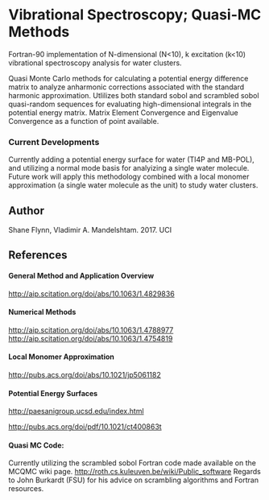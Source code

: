# Vibrational Spectroscopy; Quasi-MC Methods
Fortran-90 implementation of N-dimensional (N<10), k excitation (k<10) vibrational spectroscopy analysis for water clusters.

Quasi Monte Carlo methods for calculating a potential energy difference matrix to analyze anharmonic corrections associated with the standard harmonic approximation.
Utlilizes both standard sobol and scrambled sobol quasi-random sequences for evaluating high-dimensional integrals in the potential energy matrix.
Matrix Element Convergence and Eigenvalue Convergence as a function of point available. 

### Current Developments
Currently adding a potential energy surface for water (TI4P and MB-POL), and utilizing a normal mode basis for analyizing a single water molecule.
Future work will apply this methodology combined with a local monomer approximation (a single water molecule as the unit) to study water clusters. 

## Author
Shane Flynn, Vladimir A. Mandelshtam. 2017. UCI

## References
#### General Method and Application Overview
http://aip.scitation.org/doi/abs/10.1063/1.4829836 

#### Numerical Methods
http://aip.scitation.org/doi/abs/10.1063/1.4788977
http://aip.scitation.org/doi/abs/10.1063/1.4754819

#### Local Monomer Approximation
http://pubs.acs.org/doi/abs/10.1021/jp5061182

#### Potential Energy Surfaces
http://paesanigroup.ucsd.edu/index.html

http://pubs.acs.org/doi/pdf/10.1021/ct400863t

#### Quasi MC Code:
Currently utilizing the scrambled sobol Fortran code made available on the MCQMC wiki page.
http://roth.cs.kuleuven.be/wiki/Public_software
Regards to John Burkardt (FSU) for his advice on scrambling algorithms and Fortran resources. 

